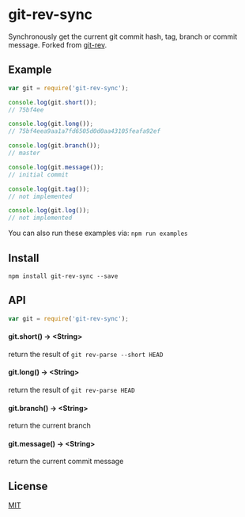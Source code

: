 git-rev-sync
============

Synchronously get the current git commit hash, tag, branch or commit message. Forked from [git-rev](https://github.com/tblobaum/git-rev).


## Example

```js
var git = require('git-rev-sync');

console.log(git.short());
// 75bf4ee

console.log(git.long());
// 75bf4eea9aa1a7fd6505d0d0aa43105feafa92ef

console.log(git.branch());
// master

console.log(git.message());
// initial commit

console.log(git.tag());
// not implemented

console.log(git.log());
// not implemented
```

You can also run these examples via: `npm run examples`


## Install

`npm install git-rev-sync --save`


## API

``` js
var git = require('git-rev-sync');
```

#### git.short() &rarr; &lt;String&gt;

return the result of `git rev-parse --short HEAD`

#### git.long() &rarr; &lt;String&gt;

return the result of `git rev-parse HEAD`

#### git.branch() &rarr; &lt;String&gt;

return the current branch

#### git.message() &rarr; &lt;String&gt;

return the current commit message


## License

[MIT](https://github.com/kurttheviking/git-rev-sync/blob/master/LICENSE)
